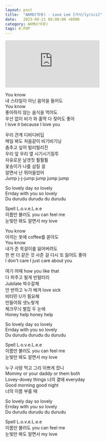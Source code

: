 ```yaml
---
layout: post
title:  "AKMU(악뮤) - Love Lee [가사/lyrics]"
date:   2023-08-21 00:00:00 +0900
category: AKMU(악뮤)
tags: K-POP
---
```


<div class="youtube-iframe-container iframe-16-to-9">
    <iframe src="https://www.youtube.com/embed/EIz09kLzN9k?si=AkUGnwkNDYlZa7eH" title="Aimer - After Rain" frameborder="0" allow="accelerometer; autoplay; clipboard-write; encrypted-media; gyroscope; picture-in-picture; web-share" allowfullscreen></iframe>
</div>

You know  
내 스타일이 아닌 음악을 들어도  
You know  
좋아하지 않는 음식을 먹어도  
우산 없이 비가 와 홀딱 다 젖어도 좋아  
I love it because I love you

우리 관계 디비디비딥  
매일 봐도 처음같이 비기비기닝  
춤추고 싶어 빌리빌리진  
우리 앞 우리 옆 시기시기질투  
자유로운 날갯짓 훨훨훨  
꽃송이가 나를 삼킬 걸  
알면서 난 뛰어들었어  
Jump j-j-jump jump jump jump

So lovely day so lovely  
Errday with you so lovely  
Du durudu durudu du durudu

Spell L.o.v.e.L.e.e  
이름만 불러도 you can feel me  
눈빛만 봐도 알면서 my love

You know  
아끼는 옷에 coffee를 쏟아도  
You know  
내가 준 목걸이를 잃어버려도  
한 번 더 같은 것 사준 걸 다시 또 잃어도 좋아  
I don't care I just care about you

여기 어때 how you like that  
다 퍼주고 될게 빈털터리  
Jubilate 박수갈채  
안 반하고 누가 배겨 love sick  
비타민 U가 필요해  
만들어줘 샛노랗게  
체크무늬 벌집 두 눈에  
Honey help honey help

So lovely day so lovely  
Errday with you so lovely  
Du durudu durudu du durudu

Spell L.o.v.e.L.e.e  
이름만 불러도 you can feel me  
눈빛만 봐도 알면서 my love

누구 사랑 먹고 그리 이쁘게 컸니  
Mommy or your daddy or them both  
Lovey-dovey things 너의 곁에 everyday  
Good morning good night  
너의 이름 부를 때

So lovely day so lovely  
Errday with you so lovely  
Du durudu durudu du durudu

Spell L.o.v.e.L.e.e  
이름만 불러도 you can feel me  
눈빛만 봐도 알면서 my love